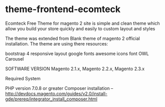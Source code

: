 # theme-frontend-ecomteck
Ecomteck Free Theme for magento 2 site is simple and clean theme which allow you build your store quickly and easily to custom layout and styles

The theme was extended from Blank theme of magento 2 official installation. The theme are using there resources:

bootstrap 4 responsive layout
google fonts
awesome icons font
OWL Carousel

SOFTWARE VERSION
Magento 2.1.x, Magento 2.2.x, Magento 2.3.x

Required System

PHP version 7.0.8 or greater
Composer installation – http://devdocs.magento.com/guides/v2.0/install-gde/prereq/integrator_install_composer.html